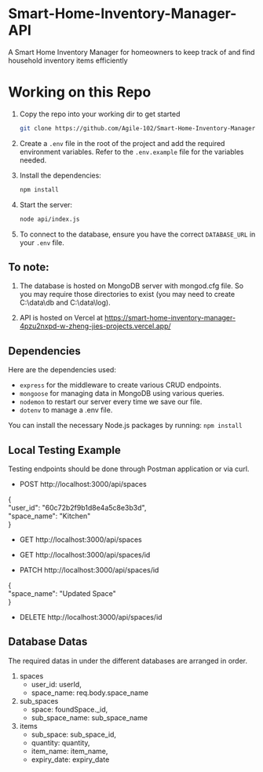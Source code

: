 <!-- 
Project guide by freeCodeCamp, Nishant Kumar: https://www.freecodecamp.org/news/build-a-restful-api-using-node-express-and-mongodb/
Postman application to check endpoints (not so efficient, where some data is represented as null when MongoDB states otherwise): https://www.postman.com/downloads/
-->

# Smart-Home-Inventory-Manager-API
A Smart Home Inventory Manager for homeowners to keep track of and find household inventory items efficiently

# Working on this Repo
1. Copy the repo into your working dir to get started
    ```sh
    git clone https://github.com/Agile-102/Smart-Home-Inventory-Manager-API.git
    ```

2. Create a `.env` file in the root of the project and add the required environment variables. Refer to the `.env.example` file for the variables needed.
<!-- Please inform Zheng Jie your MongoDB Username, email-->
   
3. Install the dependencies:
    ```sh
    npm install
    ```

4. Start the server:
    ```sh
    node api/index.js
    ```

5. To connect to the database, ensure you have the correct `DATABASE_URL` in your `.env` file.

## To note:

1. The database is hosted on MongoDB server with mongod.cfg file. So you may require those directories to exist (you may need to create C:\data\db and C:\data\log).
   
2. API is hosted on Vercel at https://smart-home-inventory-manager-4pzu2nxpd-w-zheng-jies-projects.vercel.app/

## Dependencies

Here are the dependencies used:
- `express` for the middleware to create various CRUD endpoints.
- `mongoose` for managing data in MongoDB using various queries.
- `nodemon` to restart our server every time we save our file.
- `dotenv` to manage a .env file.
  
You can install the necessary Node.js packages by running:
    ```
    npm install
    ```

## Local Testing Example
Testing endpoints should be done through Postman application or via curl.
* POST http://localhost:3000/api/spaces

{ <br>
  "user_id": "60c72b2f9b1d8e4a5c8e3b3d",<br>
  "space_name": "Kitchen"<br>
}

* GET http://localhost:3000/api/spaces

* GET http://localhost:3000/api/spaces/id

* PATCH http://localhost:3000/api/spaces/id

{<br>
  "space_name": "Updated Space"<br>
}

* DELETE http://localhost:3000/api/spaces/id

## Database Datas
The required datas in under the different databases are arranged in order.
1. spaces
   * user_id: userId,
   * space_name: req.body.space_name
2. sub_spaces
   * space: foundSpace._id,
   * sub_space_name: sub_space_name
3. items
   * sub_space: sub_space_id,
   * quantity: quantity,
   * item_name: item_name,
   * expiry_date: expiry_date
